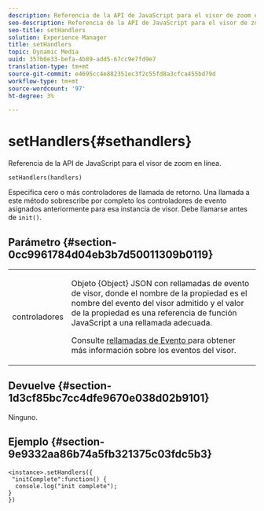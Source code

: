 ```yaml
---
description: Referencia de la API de JavaScript para el visor de zoom en línea.
seo-description: Referencia de la API de JavaScript para el visor de zoom en línea.
seo-title: setHandlers
solution: Experience Manager
title: setHandlers
topic: Dynamic Media
uuid: 357b0e33-befa-4b89-add5-67cc9e7fd9e7
translation-type: tm+mt
source-git-commit: e4695cc4e882351ec3f2c55fd8a3cfca455bd79d
workflow-type: tm+mt
source-wordcount: '97'
ht-degree: 3%

---
```



# setHandlers{#sethandlers}

Referencia de la API de JavaScript para el visor de zoom en línea.

`setHandlers(handlers)`

Especifica cero o más controladores de llamada de retorno. Una llamada a este método sobrescribe por completo los controladores de evento asignados anteriormente para esa instancia de visor. Debe llamarse antes de `init()`.

## Parámetro {#section-0cc9961784d04eb3b7d50011309b0119}

<table id="table_896DFF34A68A403DB93A6D597461A573"> 
 <tbody> 
  <tr> 
   <td colname="col1"> <p> <span class="codeph"> <span class="varname"> controladores  </span> </span> </p> </td> 
   <td colname="col2"> <p> <span class="codeph"> Objeto {Object}  </span> JSON con rellamadas de evento de visor, donde el nombre de la propiedad es el nombre del evento del visor admitido y el valor de la propiedad es una referencia de función JavaScript a una rellamada adecuada. </p> <p>Consulte <a href="../../../c-html5-s7-aem-asset-viewers/c-html5-flyout-viewer-20-about/c-html5-flyout-viewer-20-event-callbacks.md#concept-53eb01d28189437790268da4929f2a10" format="dita" scope="local"> rellamadas de Evento </a> para obtener más información sobre los eventos del visor. </p> </td> 
  </tr> 
 </tbody> 
</table>

## Devuelve {#section-1d3cf85bc7cc4dfe9670e038d02b9101}

Ninguno.

## Ejemplo {#section-9e9332aa86b74a5fb321375c03fdc5b3}

```
<instance>.setHandlers({ 
 "initComplete":function() { 
  console.log("init complete"); 
} 
})
```

